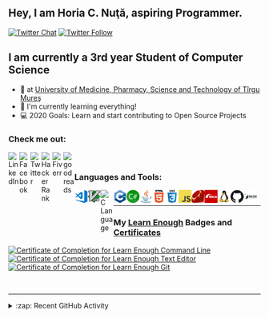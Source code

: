 ## Hey, I am Horia C. Nuţă, aspiring Programmer.

[![Twitter Chat](https://img.shields.io/twitter/url?color=1DA1F2&label=chat%40horia_c_nuta&logo=Twitter&style=for-the-badge&url=https%3A%2F%2Fimg.shields.io%2Ftwitter%2Ffollow%2Fhttps%3A%2F%2Ftwitter.com%2Fmessages%2Fcompose%3Frecipient_id%3D1296850037297881091%3Fcolor%3D1DA1F2%26label%3D%2540horia_c_nuta%26logo%3DTwitter%26style%3Dfor-the-badge)][twitter chat]
[![Twitter Follow](https://img.shields.io/twitter/follow/horia_c_nuta?color=1DA1F2&style=for-the-badge)][twitter follow]


## I am currently a 3rd year Student of Computer Science

- :school: at [University of Medicine, Pharmacy, Science and Technology of Tîrgu Mureş](https://www.umfst.ro/home.html)
- :pencil: I'm currently learning everything!
- :computer: 2020 Goals: Learn and start contributing to Open Source Projects


### Check me out:

[<img align="left" alt="LinkedIn" width="22px" src="https://cdn.jsdelivr.net/npm/simple-icons@3.6.1/icons/linkedin.svg" />][linkedin]
[<img align="left" alt="Facebook" width="22px" src="https://cdn.jsdelivr.net/npm/simple-icons@3.6.1/icons/facebook.svg" />][facebook]
[<img align="left" alt="Twitter" width="22px" src="https://cdn.jsdelivr.net/npm/simple-icons@3.6.1/icons/twitter.svg" />][twitter]
[<img align="left" alt="HackerRank" width="22px" src="https://cdn.jsdelivr.net/npm/simple-icons@3.6.1/icons/hackerrank.svg" />][hackerrank]
[<img align="left" alt="Fiverr" width="22px" src="https://cdn.jsdelivr.net/npm/simple-icons@3.6.1/icons/fiverr.svg" />][fiverr]
[<img align="left" alt="goodreads" width="22px" src="https://cdn.jsdelivr.net/npm/simple-icons@3.6.1/icons/goodreads.svg" />][goodreads]

<br />

### Languages and Tools:

[<img align="left" alt="Visual Studio Code" width="26px" src="https://raw.githubusercontent.com/github/explore/80688e429a7d4ef2fca1e82350fe8e3517d3494d/topics/visual-studio-code/visual-studio-code.png" />][visualstudiocode]
[<img align="left" alt="Vim" width="26px" src="https://raw.githubusercontent.com/github/explore/80688e429a7d4ef2fca1e82350fe8e3517d3494d/topics/vim/vim.png" />][vim]
[<img align="left" alt="C Language" width="26px" src="https://img.icons8.com/color/2x/c-programming.png" />][C language]
[<img align="left" alt="C++ Language" width="26px" src="https://raw.githubusercontent.com/github/explore/80688e429a7d4ef2fca1e82350fe8e3517d3494d/topics/cpp/cpp.png" />][foobar]
[<img align="left" alt="C# Language" width="26px" src="https://raw.githubusercontent.com/github/explore/80688e429a7d4ef2fca1e82350fe8e3517d3494d/topics/csharp/csharp.png" />][foobar]
[<img align="left" alt="Java Language" width="26px" src="https://raw.githubusercontent.com/github/explore/80688e429a7d4ef2fca1e82350fe8e3517d3494d/topics/java/java.png" />][foobar]
[<img align="left" alt="HTML" width="26px" src="https://raw.githubusercontent.com/github/explore/80688e429a7d4ef2fca1e82350fe8e3517d3494d/topics/html/html.png" />][foobar]
[<img align="left" alt="CSS" width="26px" src="https://raw.githubusercontent.com/github/explore/80688e429a7d4ef2fca1e82350fe8e3517d3494d/topics/css/css.png" />][foobar]
[<img align="left" alt="JavaScript" width="26px" src="https://raw.githubusercontent.com/github/explore/80688e429a7d4ef2fca1e82350fe8e3517d3494d/topics/javascript/javascript.png" />][foobar]
[<img align="left" alt="Ruby" width="26px" src="https://raw.githubusercontent.com/github/explore/80688e429a7d4ef2fca1e82350fe8e3517d3494d/topics/ruby/ruby.png" />][foobar]
[<img align="left" alt="Rails" width="26px" src="https://raw.githubusercontent.com/github/explore/80688e429a7d4ef2fca1e82350fe8e3517d3494d/topics/rails/rails.png" />][foobar]
[<img align="left" alt="Linux" width="26px" src="https://raw.githubusercontent.com/github/explore/80688e429a7d4ef2fca1e82350fe8e3517d3494d/topics/linux/linux.png" />][foobar]
[<img align="left" alt="GitHub" width="26px" src="https://raw.githubusercontent.com/github/explore/78df643247d429f6cc873026c0622819ad797942/topics/github/github.png" />][foobar]
[<img align="left" alt="Bash" width="26px" src="https://raw.githubusercontent.com/github/explore/80688e429a7d4ef2fca1e82350fe8e3517d3494d/topics/bash/bash.png" />][foobar]

<!-- [<img allign="left" alt="foo" width="26px" src="bar" />] -->

<br />

---

### My [Learn Enough](https://www.learnenough.com/) Badges and [Certificates](https://www.learnenough.com/certificates/horia_c_nuta)

<a href="https://www.learnenough.com/certificates/horia_c_nuta"><img src="https://www.learnenough.com/certificates/horia_c_nuta/command-line-tutorial.svg" alt="Certificate of Completion for Learn Enough Command Line"></a><a href="https://www.learnenough.com/certificates/horia_c_nuta"><img src="https://www.learnenough.com/certificates/horia_c_nuta/text-editor-tutorial.svg" alt="Certificate of Completion for Learn Enough Text Editor"></a><a href="https://www.learnenough.com/certificates/horia_c_nuta"><img src="https://www.learnenough.com/certificates/horia_c_nuta/git-tutorial.svg" alt="Certificate of Completion for Learn Enough Git"></a>

<br />

---

<details>
    <summary>:zap: Recent GitHub Activity</summary>

<!--START_SECTION:activity-->

<details>
    <summary>:zap: Top Languages</summary>
    <img alt="Top Langs" src="https://github-readme-stats.dotts-h.vercel.app/api/top-langs/?username=dotts-h&layout=compact" />
</details>

<details>
    <summary>:zap: GitHub Stats</summary>
    <img alt="GitHub Stats" src="https://github-readme-stats.dotts-h.vercel.app/api?username=dotts-h&count_private=true&show_icons=true" />
</details>


[linkedin]: https://www.linkedin.com/in/horia-c-nuta/
[hackerrank]: https://www.hackerrank.com/doTTs?hr_r=1
[twitter]: https://twitter.com/horia_c_nuta
[facebook]: https://www.facebook.com/horia.c.nuta/
[fiverr]: https://www.fiverr.com/horia_c_nuta?up_rollout=true
[goodreads]: https://www.goodreads.com/user/show/63355295-horia-nu
[twitter follow]: https://twitter.com/intent/follow?ref_src=twsrc%5Etfw&region=follow_link&screen_name=horia_c_nuta&tw_p=followbutton
[twitter chat]: https://twitter.com/messages/compose?recipient_id=1296850037297881091


<!-- Languages and Tools links: -->

[visualstudiocode]: https://code.visualstudio.com/
[vim]: https://www.vim.org/
[C language]: https://en.wikipedia.org/wiki/C_(programming_language)]
[C++]: https://en.wikipedia.org/wiki/C%2B%2B
[C#]: https://docs.microsoft.com/en-us/dotnet/csharp/
[java]: https://www.java.com/en/
[foobar]: http://example.com/
